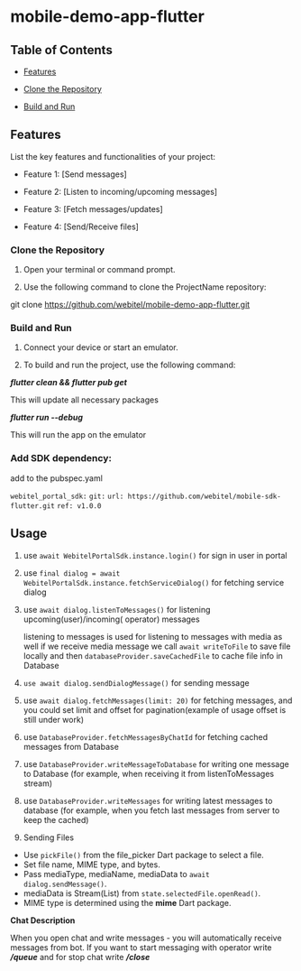 # mobile-demo-app-flutter

## Table of Contents

- [Features](#features)

- [Clone the Repository](#clone-the-repository)

- [Build and Run](#build-and-run)

## Features

List the key features and functionalities of your project:

- Feature 1: [Send messages]

- Feature 2: [Listen to incoming/upcoming messages]

- Feature 3: [Fetch messages/updates]

- Feature 4: [Send/Receive files]

### Clone the Repository

1. Open your terminal or command prompt.

2. Use the following command to clone the ProjectName repository:

git clone https://github.com/webitel/mobile-demo-app-flutter.git

### Build and Run

1. Connect your device or start an emulator.

2. To build and run the project, use the following command:

**_flutter clean && flutter pub get_**

This will update all necessary packages

**_flutter run --debug_**

This will run the app on the emulator

### Add SDK dependency:

add to the pubspec.yaml

`webitel_portal_sdk:`
`git:`
`url: https://github.com/webitel/mobile-sdk-flutter.git`
`ref: v1.0.0`

## Usage

1. use `await WebitelPortalSdk.instance.login()` for sign in user in portal

2. use `final dialog = await WebitelPortalSdk.instance.fetchServiceDialog()` for fetching service dialog

3. use `await dialog.listenToMessages()` for listening upcoming(user)/incoming(
   operator)
   messages

   listening to messages is used for listening to messages with media as well if we receive media message we call
   `await writeToFile` to save file locally and then `databaseProvider.saveCachedFile` to cache file info in
   Database

4. `use await dialog.sendDialogMessage()` for sending message

5. use `await dialog.fetchMessages(limit: 20)` for fetching messages, and you
   could
   set limit and offset for pagination(example of usage offset is still under work)

6. use `DatabaseProvider.fetchMessagesByChatId` for fetching cached messages from Database

7. use `DatabaseProvider.writeMessageToDatabase` for writing one message to Database (for example, when receiving it
   from
   listenToMessages stream)

8. use `DatabaseProvider.writeMessages` for writing latest messages to database (for example, when you fetch last
   messages
   from server to keep the cached)

9. Sending Files

- Use `pickFile()` from the file_picker Dart package to select a file.
- Set file name, MIME type, and bytes.
- Pass mediaType, mediaName, mediaData to `await dialog.sendMessage()`.
- mediaData is Stream(List) from `state.selectedFile.openRead()`.
- MIME type is determined using the **mime** Dart package.

**Chat Description**

When you open chat and write messages - you will automatically receive messages from bot. If you want to start messaging
with operator write _**/queue**_ and for stop chat write _**/close**_